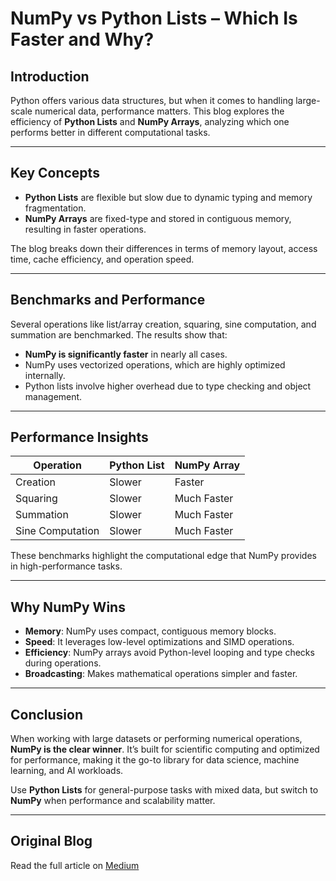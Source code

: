 # NumPy vs Python Lists – Which Is Faster and Why?

## Introduction

Python offers various data structures, but when it comes to handling large-scale numerical data, performance matters. This blog explores the efficiency of **Python Lists** and **NumPy Arrays**, analyzing which one performs better in different computational tasks.

---

## Key Concepts

- **Python Lists** are flexible but slow due to dynamic typing and memory fragmentation.
- **NumPy Arrays** are fixed-type and stored in contiguous memory, resulting in faster operations.

The blog breaks down their differences in terms of memory layout, access time, cache efficiency, and operation speed.

---

## Benchmarks and Performance

Several operations like list/array creation, squaring, sine computation, and summation are benchmarked. The results show that:

- **NumPy is significantly faster** in nearly all cases.
- NumPy uses vectorized operations, which are highly optimized internally.
- Python lists involve higher overhead due to type checking and object management.

---

## Performance Insights

| Operation        | Python List | NumPy Array |
|------------------|-------------|-------------|
| Creation         | Slower      | Faster      |
| Squaring         | Slower      | Much Faster |
| Summation        | Slower      | Much Faster |
| Sine Computation | Slower      | Much Faster |

These benchmarks highlight the computational edge that NumPy provides in high-performance tasks.

---

## Why NumPy Wins

- **Memory**: NumPy uses compact, contiguous memory blocks.
- **Speed**: It leverages low-level optimizations and SIMD operations.
- **Efficiency**: NumPy arrays avoid Python-level looping and type checks during operations.
- **Broadcasting**: Makes mathematical operations simpler and faster.

---

## Conclusion

When working with large datasets or performing numerical operations, **NumPy is the clear winner**. It’s built for scientific computing and optimized for performance, making it the go-to library for data science, machine learning, and AI workloads.

Use **Python Lists** for general-purpose tasks with mixed data, but switch to **NumPy** when performance and scalability matter.

---

## Original Blog

Read the full article on [Medium](https://medium.com/@snehauniyal2003/numpy-vs-python-lists-which-is-faster-and-why-ee98ecfee87f)
